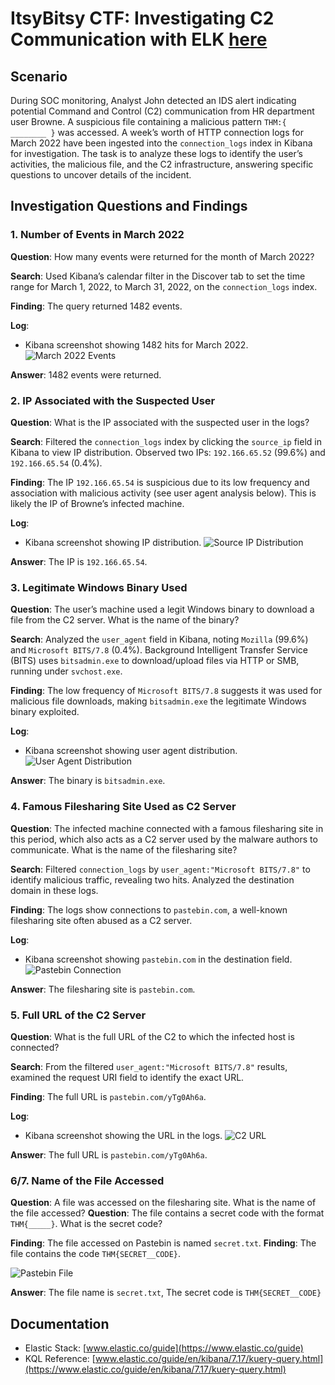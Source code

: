 

# ItsyBitsy CTF: Investigating C2 Communication with ELK [here](https://tryhackme.com/room/itsybitsy)

## Scenario

During SOC monitoring, Analyst John detected an IDS alert indicating potential Command and Control (C2) communication from HR department user Browne. A suspicious file containing a malicious pattern `THM:{ ________ }` was accessed. A week’s worth of HTTP connection logs for March 2022 have been ingested into the `connection_logs` index in Kibana for investigation. The task is to analyze these logs to identify the user’s activities, the malicious file, and the C2 infrastructure, answering specific questions to uncover details of the incident.

## Investigation Questions and Findings

### 1. Number of Events in March 2022
**Question**: How many events were returned for the month of March 2022?

**Search**: Used Kibana’s calendar filter in the Discover tab to set the time range for March 1, 2022, to March 31, 2022, on the `connection_logs` index.

**Finding**: The query returned 1482 events.

**Log**:
- Kibana screenshot showing 1482 hits for March 2022.
![March 2022 Events](./screenshots/1.png)

**Answer**: 1482 events were returned.

### 2. IP Associated with the Suspected User
**Question**: What is the IP associated with the suspected user in the logs?

**Search**: Filtered the `connection_logs` index by clicking the `source_ip` field in Kibana to view IP distribution. Observed two IPs: `192.166.65.52` (99.6%) and `192.166.65.54` (0.4%).

**Finding**: The IP `192.166.65.54` is suspicious due to its low frequency and association with malicious activity (see user agent analysis below). This is likely the IP of Browne’s infected machine.

**Log**:
- Kibana screenshot showing IP distribution.
![Source IP Distribution](./screenshots/2.png)

**Answer**: The IP is `192.166.65.54`.

### 3. Legitimate Windows Binary Used
**Question**: The user’s machine used a legit Windows binary to download a file from the C2 server. What is the name of the binary?

**Search**: Analyzed the `user_agent` field in Kibana, noting `Mozilla` (99.6%) and `Microsoft BITS/7.8` (0.4%). Background Intelligent Transfer Service (BITS) uses `bitsadmin.exe` to download/upload files via HTTP or SMB, running under `svchost.exe`.

**Finding**: The low frequency of `Microsoft BITS/7.8` suggests it was used for malicious file downloads, making `bitsadmin.exe` the legitimate Windows binary exploited.

**Log**:
- Kibana screenshot showing user agent distribution.
![User Agent Distribution](./screenshots/3.png)

**Answer**: The binary is `bitsadmin.exe`.

### 4. Famous Filesharing Site Used as C2 Server
**Question**: The infected machine connected with a famous filesharing site in this period, which also acts as a C2 server used by the malware authors to communicate. What is the name of the filesharing site?

**Search**: Filtered `connection_logs` by `user_agent:"Microsoft BITS/7.8"` to identify malicious traffic, revealing two hits. Analyzed the destination domain in these logs.

**Finding**: The logs show connections to `pastebin.com`, a well-known filesharing site often abused as a C2 server.

**Log**:
- Kibana screenshot showing `pastebin.com` in the destination field.
![Pastebin Connection](./screenshots/4.png)

**Answer**: The filesharing site is `pastebin.com`.

### 5. Full URL of the C2 Server
**Question**: What is the full URL of the C2 to which the infected host is connected?

**Search**: From the filtered `user_agent:"Microsoft BITS/7.8"` results, examined the request URI field to identify the exact URL.

**Finding**: The full URL is `pastebin.com/yTg0Ah6a`.

**Log**:
- Kibana screenshot showing the URL in the logs.
![C2 URL](./screenshots/5.png)

**Answer**: The full URL is `pastebin.com/yTg0Ah6a`.

### 6/7. Name of the File Accessed
**Question**: A file was accessed on the filesharing site. What is the name of the file accessed?
**Question**: The file contains a secret code with the format `THM{_____}`. What is the secret code?


**Finding**: The file accessed on Pastebin is named `secret.txt`.
**Finding**: The file contains the code `THM{SECRET__CODE}`.


![Pastebin File](./screenshots/6.png)


**Answer**: The file name is `secret.txt`, The secret code is `THM{SECRET__CODE}`


## Documentation
- Elastic Stack: [www.elastic.co/guide](https://www.elastic.co/guide)
- KQL Reference: [www.elastic.co/guide/en/kibana/7.17/kuery-query.html](https://www.elastic.co/guide/en/kibana/7.17/kuery-query.html)
